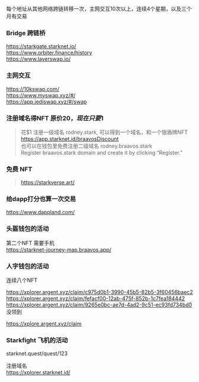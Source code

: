 每个地址从其他网络跨链转移一次，主网交互10次以上，连续4个星期，以及三个月有交易

### Bridge 跨链桥
https://starkgate.starknet.io/  
https://www.orbiter.finance/history  
https://www.layerswap.io/


### 主网交互
https://10kswap.com/  
https://www.myswap.xyz/#/  
https://app.jediswap.xyz/#/swap

### 注册域名得NFT   原价$20，现在只要$1
> 花$1 注册一级域名  rodney.stark, 可以得到一个域名，和一个银盾牌NFT  
> https://app.starknet.id/braavosDiscount  
> 也可以在钱包里免费注册二级域名 rodney.braavos.stark  
> Register braavos.stark domain and create it by clicking “Register.” 

### 免费 NFT
> https://starkverse.art/   

### 给dapp打分也算一次交易
https://www.dappland.com/


### 头盔钱包的活动

第二个NFT 需要手机  
https://starknet-journey-map.braavos.app/  


### 人字钱包的活动   
连续八个NFT  

https://xplorer.argent.xyz/claim/c975d0b1-3990-45b5-82b5-3f60456baec2  
https://xplorer.argent.xyz/claim/fefacf00-12ab-475f-852b-1c7fea184442  
https://xplorer.argent.xyz/claim/9265e0bc-ae7d-4ad2-9c51-ec93fd734bd0  没领到   

 https://xplore.argent.xyz/claim   

### Starkfight 飞机的活动
starknet.quest/quest/123
 
注册域名  
https://xplorer.starknet.id/  

